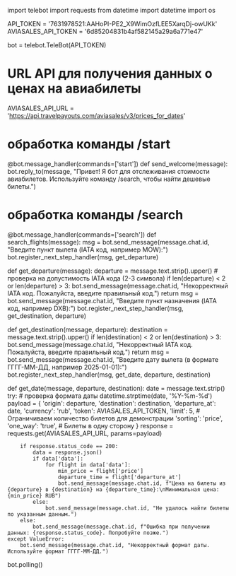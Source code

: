 import telebot
import requests
from datetime import datetime
import os

API_TOKEN = '7631978521:AAHoPI-PE2_X9WimOzfLEE5XarqDj-owUKk'
AVIASALES_API_TOKEN = '6d85204831b4af582145a29a6a771e47'

bot = telebot.TeleBot(API_TOKEN)

# URL API для получения данных о ценах на авиабилеты
AVIASALES_API_URL = 'https://api.travelpayouts.com/aviasales/v3/prices_for_dates'

# обработка команды /start
@bot.message_handler(commands=['start'])
def send_welcome(message):
    bot.reply_to(message, "Привет! Я бот для отслеживания стоимости авиабилетов. Используйте команду /search, чтобы найти дешевые билеты.")

# обработка команды /search
@bot.message_handler(commands=['search'])
def search_flights(message):
    msg = bot.send_message(message.chat.id, "Введите пункт вылета (IATA код, например MOW):")
    bot.register_next_step_handler(msg, get_departure)

def get_departure(message):
    departure = message.text.strip().upper()
    # проверка на допустимость IATA кода (2-3 символа)
    if len(departure) < 2 or len(departure) > 3:
        bot.send_message(message.chat.id, "Некорректный IATA код. Пожалуйста, введите правильный код.")
        return
    msg = bot.send_message(message.chat.id, "Введите пункт назначения (IATA код, например DXB):")
    bot.register_next_step_handler(msg, get_destination, departure)

def get_destination(message, departure):
    destination = message.text.strip().upper()
    if len(destination) < 2 or len(destination) > 3:
        bot.send_message(message.chat.id, "Некорректный IATA код. Пожалуйста, введите правильный код.")
        return
    msg = bot.send_message(message.chat.id, "Введите дату вылета (в формате ГГГГ-ММ-ДД, например 2025-01-01):")
    bot.register_next_step_handler(msg, get_date, departure, destination)

def get_date(message, departure, destination):
    date = message.text.strip()
    try:
        # проверка формата даты
        datetime.strptime(date, '%Y-%m-%d')
        payload = {
            'origin': departure,
            'destination': destination,
            'departure_at': date,
            'currency': 'rub',
            'token': AVIASALES_API_TOKEN,
            'limit': 5,  # Ограничиваем количество билетов для демонстрации
            'sorting': 'price',
            'one_way': 'true',  # Билеты в одну сторону
        }
        response = requests.get(AVIASALES_API_URL, params=payload)

        if response.status_code == 200:
            data = response.json()
            if data['data']:
                for flight in data['data']:
                    min_price = flight['price']
                    departure_time = flight['departure_at']
                    bot.send_message(message.chat.id, f"Цена на билеты из {departure} в {destination} на {departure_time}:\nМинимальная цена: {min_price} RUB")
            else:
                bot.send_message(message.chat.id, "Не удалось найти билеты по указанным данным.")
        else:
            bot.send_message(message.chat.id, f"Ошибка при получении данных: {response.status_code}. Попробуйте позже.")
    except ValueError:
        bot.send_message(message.chat.id, "Некорректный формат даты. Используйте формат ГГГГ-ММ-ДД.")

bot.polling()
